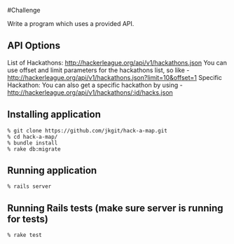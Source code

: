 #Challenge

Write a program which uses a provided API.

## API Options

List of Hackathons: http://hackerleague.org/api/v1/hackathons.json
  You can use offset and limit parameters for the hackathons list, so like - http://hackerleague.org/api/v1/hackathons.json?limit=10&offset=1 
Specific Hackathon: You can also get a specific hackathon by using - http://hackerleague.org/api/v1/hackathons/:id/hacks.json 
    
## Installing application

	% git clone https://github.com/jkgit/hack-a-map.git
	% cd hack-a-map/
	% bundle install
	% rake db:migrate
	
## Running application

    % rails server
    
## Running Rails tests (make sure server is running for tests)

    % rake test    

